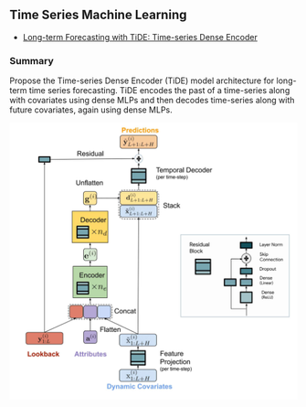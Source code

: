 ## Time Series Machine Learning

- [Long-term Forecasting with TiDE: Time-series Dense Encoder](https://arxiv.org/pdf/2304.08424v1.pdf)



### Summary

Propose the Time-series Dense Encoder (TiDE) model architecture for long-term time series forecasting. TiDE encodes the past of a time-series along with covariates using dense MLPs and then decodes time-series along with future covariates, again using dense MLPs.

![](./pic/TiDE.png)